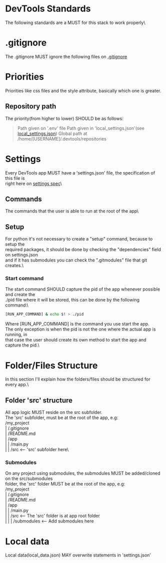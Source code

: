 # DevTools Standards

The following standards are a MUST for this stack to work properly\

# .gitignore

The .gitignore MUST ignore the following files on [.gitignore](.gitignore)


# Priorities

Priorities like css files and the style attribute, basically which one is greater.

## Repository path

The priority(from higher to lower) SHOULD be as follows:
 > Path given on '.env' file
 > Path given in 'local_settings.json'(see [local_settings.json](./local_data.json.spec.js))
 > Global path at /home/[USERNAME]/.devtools/repositories

# Settings

Every DevTools app MUST have a 'settings.json' file, the specification of this file is\
right here on [settings spec](./settings.json.spec.js)\

## Commands

The commands that the user is able to run at the root of the app\

## Setup

For python it's not necessary to create a "setup" command, because to setup the\
required packages, it should be done by checking the "dependencies" field on settings.json\
and if it has submodules you can check the ".gitmodules" file that git creates.\

### Start command

The start command SHOULD capture the pid of the app whenever possible and create the\
./pid file where it will be stored, this can be done by the following command:\


```bash
[RUN_APP_COMMAND] & echo $! > ./pid
```


Where [RUN_APP_COMMAND] is the command you use start the app.\
The only exception is when the pid is not the one where the actual app is running, in\
that case the user should create its own method to start the app and capture the pid.\


# Folder/Files Structure

In this section I'll explain how the folders/files should be structured for every app.\

## Folder 'src' structure

All app logic MUST reside on the src subfolder.\
The 'src' subfolder, must be at the root of the app, e.g:\
/my_project\
| /.gitignore\
| /README.md\
| /app\
| | /main.py\
| | /src <-- 'src' subfolder here\

### Submodules

On any project using submodules, the submodules MUST be added/cloned on the src/submodules\
folder, the 'src' folder MUST be at the root of the app, e.g:\
/my_project\
| /.gitignore\
| /README.md\
| /app\
| | /main.py\
| | /src					<-- The 'src' folder is at app root folder\
| | | /submodules <-- Add submodules here

# Local data

Local data(local_data.json) MAY overwrite statements in 'settings.json'
